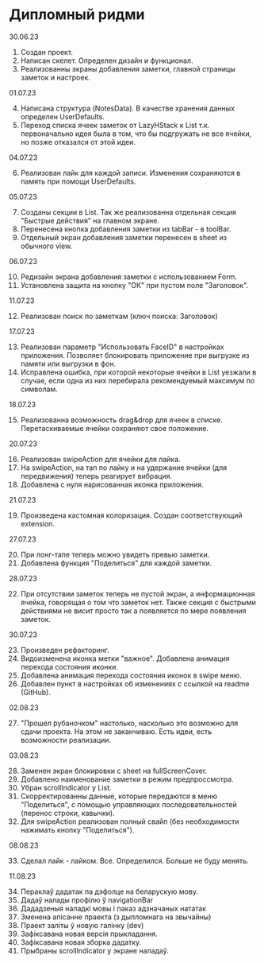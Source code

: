 #  Дипломный ридми

30.06.23

1. Создан проект.
2. Написан скелет. Определен дизайн и функционал.
3. Реализованны экраны добавления заметки, главной страницы заметок и настроек.

01.07.23

4. Написана структура (NotesData). В качестве хранения данных определен UserDefaults.
5. Переход списка ячеек заметок от LazyHStack к List т.к. первоначально идея была в том, что бы подгружать не все ячейки, но позже отказался от этой идеи.

04.07.23

6. Реализован лайк для каждой записи. Изменения сохраняются в память при помощи UserDefaults.

05.07.23

7. Созданы секции в List. Так же реализованна отдельная секция "Быстрые действия" на главном экране.
8. Перенесена кнопка добавления заметки из tabBar - в toolBar.
9. Отдельный экран добавления заметки перенесен в sheet из обычного view.

06.07.23

10. Редизайн экрана добавления заметки с использованием Form.
11. Установлена защита на кнопку "ОК" при пустом поле "Заголовок".

11.07.23

12. Реализован поиск по заметкам (ключ поиска: Заголовок)

17.07.23

13. Реализован параметр "Использовать FaceID" в настройках приложения. Позволяет блокировать приложение при выгрузке из памяти или выгрузки в фон. 
14. Исправлена ошибка, при которой некоторые ячейки в List уезжали в случае, если одна из них перебирала рекомендуемый максимум по символам.

18.07.23

15. Реализованна возможность drag&drop для ячеек в списке. Перетаскиваемые ячейки сохраняют свое положение.

20.07.23

16. Реализован swipeAction для ячейки для лайка.
17. На swipeAction, на тап по лайку и на удержание ячейки (для передвижения) теперь реагирует вибрация.
18. Добавлена с нуля нарисованная иконка приложения.

21.07.23

19. Произведена кастомная колоризация. Создан соответствующий extension.

27.07.23

20. При лонг-тапе теперь можно увидеть превью заметки.
21. Добавлена функция "Поделиться" для каждой заметки. 

28.07.23

22. При отсутствии заметок теперь не пустой экран, а информационная ячейка, говорящая о том что заметок нет. Также секция с быстрыми действиями не висит просто так а появляется по мере появления заметок. 

30.07.23

23. Произведен рефакторинг.
24. Видоизменена иконка метки "важное". Добавлена анимация перехода состояния иконки.
25. Добавлена анимация перехода состояния иконок в swipe меню.
26. Добавлен пункт в настройках об изменениях с ссылкой на readme (GitHub).

02.08.23

27. "Прошел рубаночком" настолько, насколько это возможно для сдачи проекта. На этом не заканчиваю. Есть идеи, есть возможности реализации.

03.08.23

28. Заменен экран блокировки с sheet на fullScreenCover.
29. Добавлено наименование заметки в режим предпроссмотра.
30. Убран scrollIndicator у List.
31. Скорректированны данные, которые передаются в меню "Поделиться", с помощью управляющих последовательностей (перенос строки, кавычки).
32. Для swipeAction реализован полный свайп (без необходимости нажимать кнопку "Поделиться").

08.08.23

33. Сделал лайк - лайком. Все. Определился. Больше не буду менять.

11.08.23

34. Пераклаў дадатак па дэфолце на беларускую мову.
35. Дадаў налады профілю ў navigationBar
36. Дададзеныя наладкі мовы і паказ адзначаных нататак
37. Зменена апісанне праекта (з дыпломнага на звычайны)
38. Праект заліты ў новую галінку (dev)
39. Зафіксавана новая версія прыкладання.
40. Зафіксавана новая зборка дадатку.
41. Прыбраны scrollIndicator у экране наладаў.

